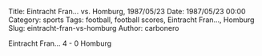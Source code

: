 Title: Eintracht Fran… vs. Homburg, 1987/05/23
Date: 1987/05/23 00:00
Category: sports
Tags: football, football scores, Eintracht Fran…, Homburg
Slug: eintracht-fran-vs-homburg
Author: carbonero


Eintracht Fran… 4 - 0 Homburg
